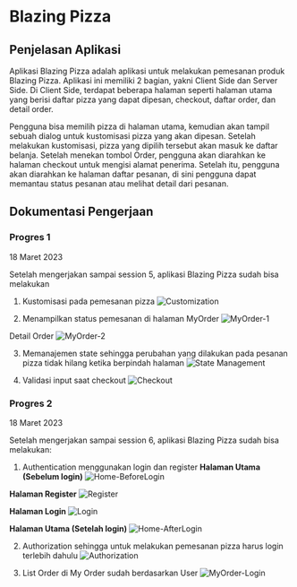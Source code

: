 # Blazing Pizza
## Penjelasan Aplikasi
Aplikasi Blazing Pizza adalah aplikasi untuk melakukan pemesanan produk Blazing Pizza. Aplikasi ini memiliki 2 bagian, yakni Client Side dan Server Side. Di Client Side, terdapat beberapa halaman seperti halaman utama yang berisi daftar pizza yang dapat dipesan, checkout, daftar order, dan detail order. 

Pengguna bisa memilih pizza di halaman utama, kemudian akan tampil sebuah dialog untuk kustomisasi pizza yang akan dipesan. Setelah melakukan kustomisasi, pizza yang dipilih tersebut akan masuk ke daftar belanja. Setelah menekan tombol Order, pengguna akan diarahkan ke halaman checkout untuk mengisi alamat penerima. Setelah itu, pengguna akan diarahkan ke halaman daftar pesanan, di sini pengguna dapat memantau status pesanan atau melihat detail dari pesanan.

## Dokumentasi Pengerjaan
### Progres 1

18 Maret 2023

Setelah mengerjakan sampai session 5, aplikasi Blazing Pizza sudah bisa melakukan
1. Kustomisasi pada pemesanan pizza
![Customization](https://user-images.githubusercontent.com/57482751/226091931-9f1cb6f8-008b-48b5-89e3-c52decb5017f.png)

2. Menampilkan status pemesanan di halaman MyOrder
![MyOrder-1](https://user-images.githubusercontent.com/57482751/226091966-4367bfd7-0346-4107-b592-6c1fb79a5a0f.png)

Detail Order
![MyOrder-2](https://user-images.githubusercontent.com/57482751/226092055-c2fb3f15-b163-4cf9-a4f8-5f790f79c0a8.png)

3. Memanajemen state sehingga perubahan yang dilakukan pada pesanan pizza tidak hilang ketika berpindah halaman
![State Management](https://user-images.githubusercontent.com/57482751/226092629-acdd7d12-5240-4330-ad1e-fa484b60f85f.gif)

4. Validasi input saat checkout
![Checkout](https://user-images.githubusercontent.com/57482751/226092144-8ce0a946-e110-4005-a1a1-e6972418d74c.png)

### Progres 2

18 Maret 2023

Setelah mengerjakan sampai session 6, aplikasi Blazing Pizza sudah bisa melakukan:
1. Authentication menggunakan login dan register
**Halaman Utama (Sebelum login)**
![Home-BeforeLogin](https://user-images.githubusercontent.com/57482751/226114672-cdb17892-b0dc-4c67-b866-b02eed75319a.png)

**Halaman Register**
![Register](https://user-images.githubusercontent.com/57482751/226114684-0abcd5ef-57e8-4f8e-b384-6730c56d2049.png)

**Halaman Login**
![Login](https://user-images.githubusercontent.com/57482751/226114693-8e26e861-e335-4bd8-87fe-bcf1e9e8d653.png)

**Halaman Utama (Setelah login)**
![Home-AfterLogin](https://user-images.githubusercontent.com/57482751/226114710-a54bfe09-7f78-4686-8a5d-7e1ff749873e.png)

2. Authorization sehingga untuk melakukan pemesanan pizza harus login terlebih dahulu
![Authorization](https://user-images.githubusercontent.com/57482751/226115021-978e677d-97a1-4291-8031-e8fa05257ba3.gif)

3. List Order di My Order sudah berdasarkan User
![MyOrder-Login](https://user-images.githubusercontent.com/57482751/226114998-9bc0d6bc-c00a-479d-a4d3-ddb995175c96.png)

